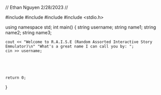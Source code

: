 // Ethan Nguyen 2/28/2023
// 

#include <iostream>
#include <cstdlib>
#include <ctime>
#include <stdio.h>


using namespace std; 
int main()
{
	string username;
	string name1;
	string name2;
	string name3;

	cout << "Welcome to R.A.I.S.E (Random Assorted Interactive Story Emmulator)\n" "What's a great name I can call you by: ";
	cin >> username; 





	return 0;
}

